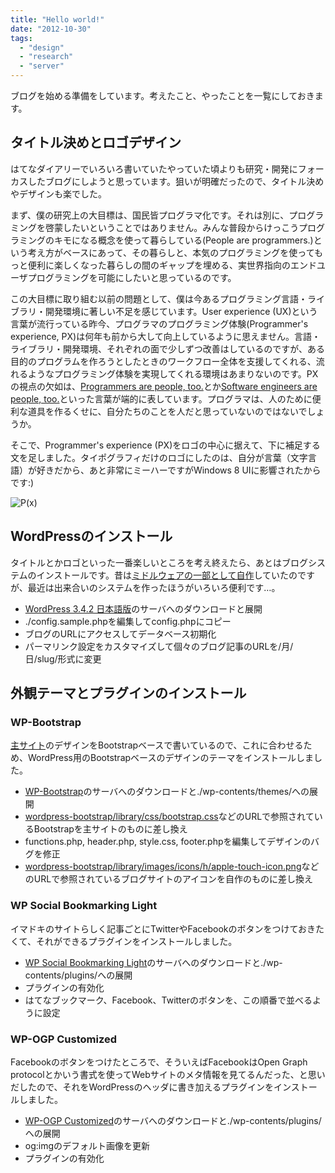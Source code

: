 ```yaml
---
title: "Hello world!"
date: "2012-10-30"
tags: 
  - "design"
  - "research"
  - "server"
---
```


ブログを始める準備をしています。考えたこと、やったことを一覧にしておきます。

## タイトル決めとロゴデザイン

はてなダイアリーでいろいろ書いていたやっていた頃よりも研究・開発にフォーカスしたブログにしようと思っています。狙いが明確だったので、タイトル決めやデザインも楽でした。

まず、僕の研究上の大目標は、国民皆プログラマ化です。それは別に、プログラミングを啓蒙したいということではありません。みんな普段からけっこうプログラミングのキモになる概念を使って暮らしている(People are programmers.)という考え方がベースにあって、その暮らしと、本気のプログラミングを使ってもっと便利に楽しくなった暮らしの間のギャップを埋める、実世界指向のエンドユーザプログラミングを可能にしたいと思っているのです。

この大目標に取り組む以前の問題として、僕は今あるプログラミング言語・ライブラリ・開発環境に著しい不足を感じています。User experience (UX)という言葉が流行っている昨今、プログラマのプログラミング体験(Programmer's experience, PX)は何年も前から大して向上しているように思えません。言語・ライブラリ・開発環境、それぞれの面で少しずつ改善はしているのですが、ある目的のプログラムを作ろうとしたときのワークフロー全体を支援してくれる、流れるようなプログラミング体験を実現してくれる環境はあまりないのです。PXの視点の欠如は、[Programmers are people, too.](http://queue.acm.org/detail.cfm?id=1071731 "Programmers Are People, too - ACM Queue")とか[Software engineers are people, too.](http://www.cs.cmu.edu/~natprog/papers/Myers2012ICSE_Talk.pdf "Software Engineers are People Too: Applying Human Centered Approaches to Improve Software Development. - Brad Myer's talk slides")といった言葉が端的に表しています。プログラマは、人のために便利な道具を作るくせに、自分たちのことを人だと思っていないのではないでしょうか。

そこで、Programmer's experience (PX)をロゴの中心に据えて、下に補足する文を足しました。タイポグラフィだけのロゴにしたのは、自分が言葉（文字言語）が好きだから、あと非常にミーハーですがWindows 8 UIに影響されたからです:)

![P(x)](/images/px-junkato.jp.400.png "People are programmers. ロゴ画像")

## WordPressのインストール

タイトルとかロゴといった一番楽しいところを考え終えたら、あとはブログシステムのインストールです。昔は[ミドルウェアの一部として自作](http://digitalmuseum.jp/software/chippie/ "Chippie : digitalmuseum")していたのですが、最近は出来合いのシステムを作ったほうがいろいろ便利です…。

- [WordPress 3.4.2 日本語版](http://ja.wordpress.org/)のサーバへのダウンロードと展開
- ./config.sample.phpを編集してconfig.phpにコピー
- ブログのURLにアクセスしてデータベース初期化
- パーマリンク設定をカスタマイズして個々のブログ記事のURLを/月/日/slug/形式に変更

## 外観テーマとプラグインのインストール

### WP-Bootstrap

[主サイト](http://junkato.jp/)のデザインをBootstrapベースで書いているので、これに合わせるため、WordPress用のBootstrapベースのデザインのテーマをインストールしました。

- [WP-Bootstrap](http://320press.com/wpbs/)のサーバへのダウンロードと./wp-contents/themes/への展開
- [wordpress-bootstrap/library/css/bootstrap.css](http://junkato.jp/ja/blog/wp-content/themes/wordpress-bootstrap/library/css/bootstrap.css)などのURLで参照されているBootstrapを主サイトのものに差し換え
- functions.php, header.php, style.css, footer.phpを編集してデザインのバグを修正
- [wordpress-bootstrap/library/images/icons/h/apple-touch-icon.png](http://junkato.jp/ja/blog/wp-content/themes/wordpress-bootstrap/library/images/icons/h/apple-touch-icon.png)などのURLで参照されているブログサイトのアイコンを自作のものに差し換え

### WP Social Bookmarking Light

イマドキのサイトらしく記事ごとにTwitterやFacebookのボタンをつけておきたくて、それができるプラグインをインストールしました。

- [WP Social Bookmarking Light](http://www.ninxit.com/blog/2010/06/13/wp-social-bookmarking-light/)のサーバへのダウンロードと./wp-contents/plugins/への展開
- プラグインの有効化
- はてなブックマーク、Facebook、Twitterのボタンを、この順番で並べるように設定

### WP-OGP Customized

Facebookのボタンをつけたところで、そういえばFacebookはOpen Graph protocolとかいう書式を使ってWebサイトのメタ情報を見てるんだった、と思いだしたので、それをWordPressのヘッダに書き加えるプラグインをインストールしました。

- [WP-OGP Customized](http://inspire-tech.jp/2011/07/wp_ogp_customized_plugin/)のサーバへのダウンロードと./wp-contents/plugins/への展開
- og:imgのデフォルト画像を更新
- プラグインの有効化
